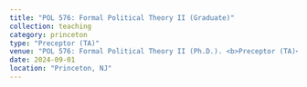 ```yaml
---
title: "POL 576: Formal Political Theory II (Graduate)"
collection: teaching
category: princeton
type: "Preceptor (TA)"
venue: "POL 576: Formal Political Theory II (Ph.D.). <b>Preceptor (TA)</b> for Germán Gieczewski. Princeton University, Fall 2024"
date: 2024-09-01
location: "Princeton, NJ"
---
```

